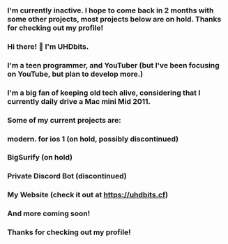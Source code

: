 ### I'm currently inactive. I hope to come back in 2 months with some other projects, most projects below are on hold. Thanks for checking out my profile!

### Hi there! 👋 I'm UHDbits.
### I'm a teen programmer, and YouTuber (but I've been focusing on YouTube, but plan to develop more.)
### I'm a big fan of keeping old tech alive, considering that I currently daily drive a Mac mini Mid 2011.
### Some of my current projects are:
### modern. for ios 1 (on hold, possibly discontinued)
### BigSurify (on hold)
### Private Discord Bot (discontinued)
### My Website (check it out at https://uhdbits.cf)
### And more coming soon!
### Thanks for checking out my profile!
